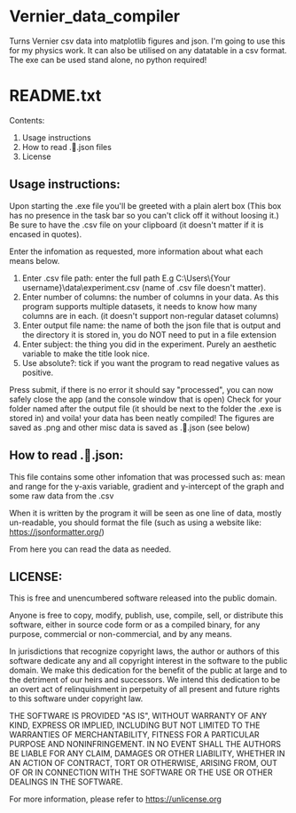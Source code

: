 # Vernier_data_compiler
Turns Vernier csv data into matplotlib figures and json. I'm going to use this for my physics work. It can also be utilised on any datatable in a csv format. The exe can be used stand alone, no python required!

# README.txt
Contents:
1. Usage instructions
2. How to read .🧪.json files
3. License


## Usage instructions:
Upon starting the .exe file you'll be greeted with a plain alert box (This box has no presence in the task bar so you can't click off it without loosing it.) Be sure to have the .csv file on your clipboard (it doesn't matter if it is encased in quotes).

Enter the infomation as requested, more information about what each means below.
1. Enter .csv file path: enter the full path E.g C:\\Users\\{Your username}\\data\\experiment.csv (name of .csv file doesn't matter).
2. Enter number of columns: the number of columns in your data. As this program supports multiple datasets, it needs to know how many columns are in each. (it doesn't support non-regular dataset columns)
3. Enter output file name: the name of both the json file that is output and the directory it is stored in, you do NOT need to put in a file extension
4. Enter subject: the thing you did in the experiment. Purely an aesthetic variable to make the title look nice.
5. Use absolute?: tick if you want the program to read negative values as positive.

Press submit, if there is no error it should say "processed", you can now safely close the app (and the console window that is open)
Check for your folder named after the output file (it should be next to the folder the .exe is stored in) and voila! your data has been neatly compiled! The figures are saved as .png and other misc data is saved as .🧪.json (see below)

## How to read .🧪.json:
This file contains some other infomation that was processed such as: mean and range for the y-axis variable, gradient and y-intercept of the graph and some raw data from the .csv

When it is written by the program it will be seen as one line of data, mostly un-readable, you should format the file (such as using a website like: https://jsonformatter.org/)

From here you can read the data as needed.

## LICENSE:

This is free and unencumbered software released into the public domain.

Anyone is free to copy, modify, publish, use, compile, sell, or
distribute this software, either in source code form or as a compiled
binary, for any purpose, commercial or non-commercial, and by any
means.

In jurisdictions that recognize copyright laws, the author or authors
of this software dedicate any and all copyright interest in the
software to the public domain. We make this dedication for the benefit
of the public at large and to the detriment of our heirs and
successors. We intend this dedication to be an overt act of
relinquishment in perpetuity of all present and future rights to this
software under copyright law.

THE SOFTWARE IS PROVIDED "AS IS", WITHOUT WARRANTY OF ANY KIND,
EXPRESS OR IMPLIED, INCLUDING BUT NOT LIMITED TO THE WARRANTIES OF
MERCHANTABILITY, FITNESS FOR A PARTICULAR PURPOSE AND NONINFRINGEMENT.
IN NO EVENT SHALL THE AUTHORS BE LIABLE FOR ANY CLAIM, DAMAGES OR
OTHER LIABILITY, WHETHER IN AN ACTION OF CONTRACT, TORT OR OTHERWISE,
ARISING FROM, OUT OF OR IN CONNECTION WITH THE SOFTWARE OR THE USE OR
OTHER DEALINGS IN THE SOFTWARE.

For more information, please refer to <https://unlicense.org>

